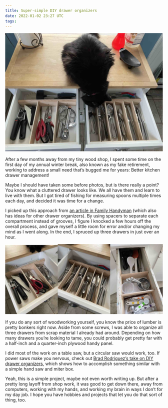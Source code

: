 ```yaml
---
title: Super-simple DIY drawer organizers
date: 2022-01-02 23:27 UTC
tags:
---
```


![organized drawer inspector](/assets/images/content/drawers.jpg)

After a few months away from my tiny wood shop, I spent some time on the first
day of my annual winter break, also known as my fake retirement, working to
address a small need that’s bugged me for years: Better kitchen drawer
management!

Maybe I should have taken some before photos, but is there really a point? You
know what a cluttered drawer looks like. We all have them and learn to live with
them. But I got tired of fishing for measuring spoons multiple times each day,
and decided it was time for a change.

I picked up this approach from [an article in Family
Handyman](https://www.familyhandyman.com/project/maximize-your-drawer-space/)
(which also has ideas for other drawer organizers). By using spacers to separate
each compartment instead of grooves, I figure I knocked a few hours off the
overall process, and gave myself a little room for error and/or changing my mind
as I went along. In the end, I spruced up three drawers in just over an hour.

![organized drawers!](/assets/images/content/drawers2.jpg)

If you do any sort of woodworking yourself, you know the price of lumber is
pretty bonkers right now. Aside from some screws, I was able to organize all
three drawers from scrap material I already had around. Depending on how many
drawers you’re looking to tame, you could probably get pretty far with a
half-inch and a quarter-inch plywood handy panel.

I did most of the work on a table saw, but a circular saw would work, too. If
power saws make you nervous, check out [Brad Rodriguez’s take on DIY drawer
organizers](https://www.youtube.com/watch?v=DAb2vevBUdM), which shows how to
accomplish something similar with a simple hand saw and miter box.

Yeah, this is a simple project, maybe not even worth writing up. But after a
pretty long layoff from shop work, it was good to get down there, away from
computers, working with my hands, and working my brain in ways I don’t for my
day job. I hope you have hobbies and projects that let you do that sort of
thing, too.
